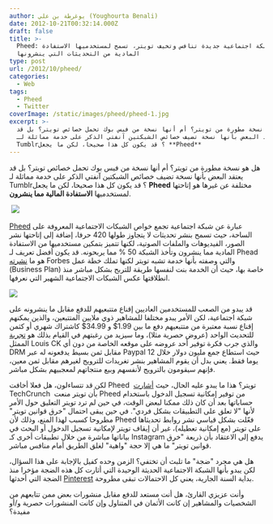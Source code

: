 ```yaml
---
author: يوغرطة بن علي (Youghourta Benali)
date: 2012-10-21T00:32:14.000Z
draft: false
title: >-
  Pheed: شبكة اجتماعية جديدة تنافس وتخيف تويتر، تسمح لمستخدميها الاستفادة
  المادية من التحديثات التي ينشرونها  
type: post
url: /2012/10/pheed/
categories:
  - Web
tags:
  - Pheed
  - Twitter
coverImage: /static/images/pheed/pheed-1.jpg
excerpt: >-
  هل هو نسخة مطورة من تويتر؟ أم أنها نسخة من فيس بوك تحمل خصائص تويتر؟ بل قد
  يعتقد البعض بأنها نسخة تضيف خصائص الشبكتين آنفتي الذكر على خدمة مماثلة لـ
  Tumblr؟ قد يكون كل هذا صحيحا، لكن ما يجعل **Pheed**
---
```

هل هو نسخة مطورة من تويتر؟ أم أنها نسخة من فيس بوك تحمل خصائص تويتر؟ بل قد يعتقد البعض بأنها نسخة تضيف خصائص الشبكتين آنفتي الذكر على خدمة مماثلة لـ Tumblr؟ قد يكون كل هذا صحيحا، لكن ما يجعل **Pheed** مختلفة عن غيرها هو إتاحتها لمستخدميها **الاستفادة المالية مما ينشرون**.

 ![](/static/images/pheed/pheed-1.jpg)

[Pheed](https://www.pheed.com/) عبارة عن شبكة اجتماعية تجمع خواص الشبكات الاجتماعية المعروفة على الساحة، حيث تسمح بنشر تحديثات لا يتجاوز طولها 420 حرفا، إضافة إلى إتاحتها نشر الصور، الفيديوهات والملفات الصوتية، لكنها تتميز بتمكين مستخدميها من الاستفادة المادية مما ينشرون وتأخذ الشبكة 50 % مما يربحونه. قد يكون أفضل تعريف لـ Phead هو ما [نشرته](http://www.forbes.com/sites/ilyapozin/2012/10/18/is-pheed-the-new-twitter/) Forbes والتي وصفته بأنها خدمة تشبه تويتر لكنها تملك خطة عمل (Business Plan) خاصة بها، حيث أن الخدمة بنت لنفسها طريقة للتربح بشكل مباشر منذ انطلاقتها عكس الشبكات الاجتماعية الشهير التي نعرفها.

![](/static/images/pheed/pheed-2.png)

قد يبدو من الصعب للمستخدمين العاديين إقناع متتبعيهم للدفع مقابل ما ينشرونه على شبكة اجتماعية، لكن الأمر يبدو مختلفا للمشاهير ذوي ملايين المتتبعين، والذين يمكنهم إقناع نسبة معتبرة من متتبعيهم دفع ما بين 1.99$ و 34.99$ كاشتراك شهري أو كثمن للتحديث الواحد (عروض حصرية مثلا)، وما سيزيد من رغبتهم في القيام بذلك هو [تجربة](http://www.techdirt.com/blog/casestudies/articles/20111213/04081117065/louis-ck-connecting-with-fans-giving-them-reason-to-buy-being-polite-awesome-human.shtml) الممثل Louis CK والذي جرب فكرة توفير أحد عروضه على موقعه الخاصة من دون أي DRM مقابل ثمن بسيط يدفعونه له عبر Paypal حيث استطاع جمع مليون دولار خلال 12 يوما فقط. يعني بدل أن يقوم المشاهير بنشر تغريدات للترويج لغيرهم مقابل ثمن معين، فإنهم سيقومون بالترويج لأنفسهم وبيع منتجاتهم لمعجبيهم بشكل مباشر.

لكن قد تتساءلون، هل فعلا أخافت Pheed  تويتر؟ هذا ما يبدو عليه الحال، حيث [أشارت](http://techcrunch.com/2012/10/19/is-twitter-starving-pheed-new-social-network-says-its-twitter-connect-got-cut-off/) TechCrunch  بأن تويتر منعت Pheed من توفير إمكانية تسجيل الدخول باستخدام حساباتها بعد أن كان ذلك ممكنا لبعض الوقت، في حين لم ترد تويتر التعليق حول الأمر لأنها "لا تعلق على التطبيقات بشكل فردي". في حين يبقى احتمال "خرق قوانين تويتر" مطروحا كسبب لهذا المنع، وذلك لأن Pheed فعّلت بشكل قياسي نشر روابط تحديثاها على تويتر (مع إمكانية تعطيله)، غير أن إيقاف تويتر لإمكانية تسجيل الدخول أو البحث في بياناتها مباشرة من خلال تطبيقات أخرى كـ Instagram يدفع إلى الاعتقاد بأن ذريعة "خرق قوانين تويتر" ما هي إلا حجة "واهية" لغلق الطريق أمام منافس مباشر.

هل هي مجرد "ضجة" ما تلبث أن تختفي؟ الزمن وحده كفيل بالإجابة على هذا السؤال، لكن يبدو بأنها الشبكة الاجتماعية الحديثة الوحيدة التي أثارت كل هذه الضجة مؤخرا منذ الضجة التي أحدثها [Pinterest](https://www.it-scoop.com/tag/Pinterest/) بداية السنة الجارية، يعني كل الاحتمالات تبقى مطروحة.

وأنت عزيزي القارئ، هل أنت مستعد للدفع مقابل منشورات بعض ممن تتابعهم من الشخصيات والمشاهير إن كانت الأثمان في المتناول وإن كانت المنشورات حصرية و/أو مفيدة؟
